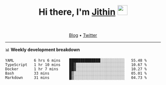 <h1 align="center">Hi there, I'm <a href="https://jithset.github.io/" target="_blank">Jithin</a> <img
src="https://github.com/blackcater/blackcater/raw/main/images/Hi.gif" height="32" /></h1>

<br />

<p align="center">
  <a href="https://jithset.github.io">Blog</a> •
  <a href="https://twitter.com/jithset">Twitter</a>
</p>

---

📊 **Weekly development breakdown**

<!--START_SECTION:waka-->

```text
YAML         6 hrs 6 mins    ██████████████░░░░░░░░░░░   55.48 %
TypeScript   1 hr 10 mins    ██▓░░░░░░░░░░░░░░░░░░░░░░   10.67 %
Docker       1 hr 7 mins     ██▓░░░░░░░░░░░░░░░░░░░░░░   10.27 %
Bash         33 mins         █▒░░░░░░░░░░░░░░░░░░░░░░░   05.01 %
Markdown     31 mins         █▒░░░░░░░░░░░░░░░░░░░░░░░   04.73 %
```

<!--END_SECTION:waka-->


